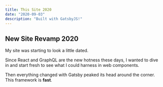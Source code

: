 ```yaml
---
title: This Site 2020
date: "2020-09-03"
description: "Built with GatsbyJS!"
---
```


## New Site Revamp 2020

My site was starting to look a little dated.

Since React and GraphQL are the new hotness these days, I wanted to dive in and start fresh to see what I could harness in web components.

Then everything changed with Gatsby peaked its head around the corner. This framework is __fast__.
